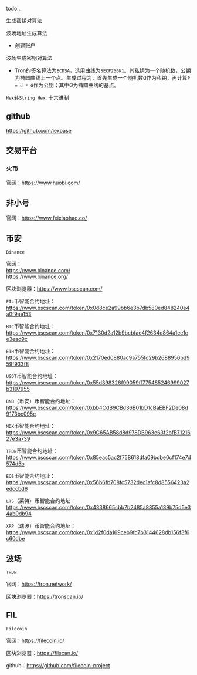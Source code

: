 todo...

生成密钥对算法

波场地址生成算法
 - 创建账户

波场生成密钥对算法
 - Tron的签名算法为`ECDSA`，选用曲线为`SECP256K1`。其私钥为一个随机数，公钥为椭圆曲线上一个点。生成过程为，首先生成一个随机数d作为私钥，再计算`P = d * G`作为公钥；其中G为椭圆曲线的基点。

`Hex`转`String
Hex`: 十六进制



## github

https://github.com/iexbase



## 交易平台

### 火币

官网：https://www.huobi.com/



## 非小号

官网：https://www.feixiaohao.co/



## 币安

`Binance`

官网：  
https://www.binance.com/  
https://www.binance.org/

区块浏览器：https://www.bscscan.com/

`FIL`币智能合约地址：https://www.bscscan.com/token/0x0d8ce2a99bb6e3b7db580ed848240e4a0f9ae153

`BTC`币智能合约地址：https://www.bscscan.com/token/0x7130d2a12b9bcbfae4f2634d864a1ee1ce3ead9c

`ETH`币智能合约地址：https://www.bscscan.com/token/0x2170ed0880ac9a755fd29b2688956bd959f933f8

`USDT`币智能合约地址：https://www.bscscan.com/token/0x55d398326f99059ff775485246999027b3197955

`BNB`（币安）币智能合约地址：https://www.bscscan.com/token/0xbb4CdB9CBd36B01bD1cBaEBF2De08d9173bc095c

`MDX`币智能合约地址：https://www.bscscan.com/token/0x9C65AB58d8d978DB963e63f2bfB7121627e3a739

`TRON`币智能合约地址：https://www.bscscan.com/token/0x85eac5ac2f758618dfa09bdbe0cf174e7d574d5b

`EOS`币智能合约地址：https://www.bscscan.com/token/0x56b6fb708fc5732dec1afc8d8556423a2edccbd6

`LTS`（莱特）币智能合约地址：https://www.bscscan.com/token/0x4338665cbb7b2485a8855a139b75d5e34ab0db94

`XRP`（瑞波）币智能合约地址：https://www.bscscan.com/token/0x1d2f0da169ceb9fc7b3144628db156f3f6c60dbe



## 波场

`TRON`

官网：https://tron.network/

区块浏览器：https://tronscan.io/



## FIL

`Filecoin`

官网：https://filecoin.io/

区块浏览器：https://filscan.io/

github：https://github.com/filecoin-project


